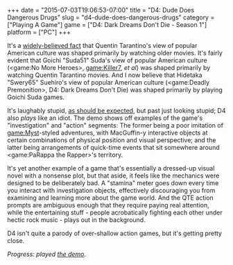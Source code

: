 +++
date = "2015-07-03T19:06:53-07:00"
title = "D4: Dude Does Dangerous Drugs"
slug = "d4-dude-does-dangerous-drugs"
category = ["Playing A Game"]
game = ["D4: Dark Dreams Don't Die - Season 1"]
platform = ["PC"]
+++

It's a <a href="https://www.youtube.com/watch?v=sXOebOaBFV4">widely-believed fact</a> that Quentin Tarantino's view of popular American culture was shaped primarily by watching older movies.  It's fairly evident that Goichi "Suda51" Suda's view of popular American culture (<game:No More Heroes>, <game:Killer7>, <i>et al</i>) was shaped primarily by watching Quentin Tarantino movies.  And I now believe that Hidetaka "Swery65" Suehiro's view of popular American culture (<game:Deadly Premonition>, D4: Dark Dreams Don't Die) was shaped primarily by playing Goichi Suda games.

It's laughably stupid, <a href="https://www.youtube.com/watch?v=VK1iDIcnHQg">as should be expected</a>, but past just looking stupid; D4 also <i>plays</i> like an idiot.  The demo shows off examples of the game's "investigation" and "action" segments: The former being a poor imitation of <game:Myst>-styled adventures, with MacGuffin-y interactive objects at certain combinations of physical position and visual perspective; and the latter being arrangements of quick-time events that sit somewhere around <game:PaRappa the Rapper>'s territory.

It's yet another example of a game that's essentially a dressed-up visual novel with a nonsense plot, but that aside, it feels like the mechanics were designed to be deliberately bad.  A "stamina" meter goes down every time you interact with investigation objects, effectively discouraging you from examining and learning more about the game world.  And the QTE action prompts are ambiguous enough that they require paying real attention, while the entertaining stuff - people acrobatically fighting each other under hectic rock music - plays out in the background.

D4 isn't quite a parody of over-shallow action games, but it's getting pretty close.

<i>Progress: played <a href="http://d4-game.com/pc/index.html">the demo</a>.</i>